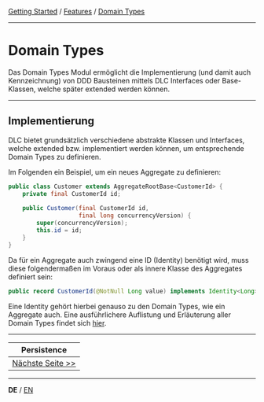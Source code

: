 [Getting Started](../index_de.md) / [Features](../guides/features_de.md) / [Domain Types](domain_types_de.md)

---

# Domain Types
Das Domain Types Modul ermöglicht die Implementierung (und damit auch Kennzeichnung) von DDD Bausteinen mittels 
DLC Interfaces oder Base-Klassen, welche später extended werden können.

---

## Implementierung
DLC bietet grundsätzlich verschiedene abstrakte Klassen und Interfaces, welche extended bzw. 
implementiert werden können, um entsprechende Domain Types zu definieren.

Im Folgenden ein Beispiel, um ein neues Aggregate zu definieren:
```Java
public class Customer extends AggregateRootBase<CustomerId> {
    private final CustomerId id;
    
    public Customer(final CustomerId id,
                    final long concurrencyVersion) {
        super(concurrencyVersion);
        this.id = id;
    }
}
```

Da für ein Aggregate auch zwingend eine ID (Identity) benötigt wird, muss diese folgendermaßen im Voraus
oder als innere Klasse des Aggregates definiert sein:
```Java
public record CustomerId(@NotNull Long value) implements Identity<Long> {}
```
Eine Identity gehört hierbei genauso zu den Domain Types, wie ein Aggregate auch. Eine ausführlichere Auflistung 
und Erläuterung aller Domain Types findet sich [hier](../../../concepts/readme.md).

---

|            **Persistence**            |
|:-------------------------------------:|
| [Nächste Seite >>](persistence_de.md) |

---

**DE** / [EN](../../english/features/domain_types_en.md)
